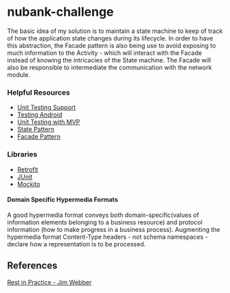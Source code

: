 # nubank-challenge

  The basic idea of my solution is to maintain a state machine to keep of track of how the application state changes during its lifecycle.
  In order to have this abstraction, the Facade pattern is also being use to avoid exposing to much information to the Activity - which will interact with the Facade instead of knowing the intricacies of the State machine.
  The Facade will also be responsible to intermediate the communication with the network module.

### Helpful Resources
 + [Unit Testing Support](http://tools.android.com/tech-docs/unit-testing-support)
 + [Testing Android](http://developer.android.com/tools/testing/testing_android.html)
 + [Unit Testing with MVP](https://www.youtube.com/watch?v=Asc4hU1iSTU)
 + [State Pattern](https://en.wikipedia.org/wiki/State_pattern)
 + [Facade Pattern](https://en.wikipedia.org/wiki/Facade_pattern)

### Libraries
 + [Retrofit](http://square.github.io/retrofit/)
 + [JUnit](http://junit.org/)
 + [Mockito](http://mockito.org/)

#### Domain Specific Hypermedia Formats
  A good hypermedia format conveys both domain-specific(values of information elements belonging to a business resource) and protocol information (how to make progress in a business process).
  Augmenting the hypermedia format
  Content-Type headers - not schema namespaces - declare how a representation is to be processed.

## References
  [Rest in Practice - Jim Webber](http://www.amazon.com/REST-Practice-Hypermedia-Systems-Architecture/dp/0596805829)
